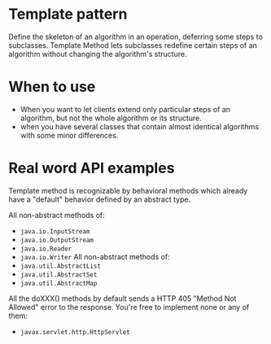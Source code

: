 # Template pattern
Define the skeleton of an algorithm in an operation, deferring some steps to subclasses. Template Method lets subclasses redefine certain steps of an algorithm without changing the algorithm's structure.

# When to use
- When you want to let clients extend only particular steps of an algorithm, but not the whole algorithm or its structure.
- when you have several classes that contain almost identical algorithms with some minor differences. 

# Real word API examples

Template method is recognizable by behavioral methods which already have a "default" behavior defined by an abstract type.

All non-abstract methods of:
- `java.io.InputStream`
- `java.io.OutputStream`
- `java.io.Reader`
- `java.io.Writer`
All non-abstract methods of:
- `java.util.AbstractList`
- `java.util.AbstractSet`
- `java.util.AbstractMap`

All the doXXX() methods by default sends a HTTP 405 "Method Not Allowed" error to the response. You're free to implement none or any of them:
- `javax.servlet.http.HttpServlet`
